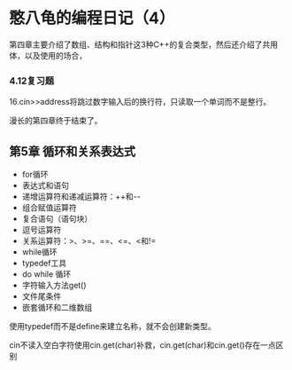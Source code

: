 # 憨八龟的编程日记（4）

第四章主要介绍了数组、结构和指针这3种C++的复合类型，然后还介绍了共用体，以及使用的场合，

### 4.12复习题

16.cin>>address将跳过数字输入后的换行符，只读取一个单词而不是整行。



漫长的第四章终于结束了。

## 第5章 循环和关系表达式

- for循环
- 表达式和语句
- 递增运算符和递减运算符：++和--
- 组合赋值运算符
- 复合语句（语句块）
- 逗号运算符
- 关系运算符：>、>=、==、<=、<和!=
- while循环
- typedef工具
- do while 循环
- 字符输入方法get()
- 文件尾条件
- 嵌套循环和二维数组

使用typedef而不是define来建立名称，就不会创建新类型。

cin不读入空白字符使用cin.get(char)补救，cin.get(char)和cin.get()存在一点区别